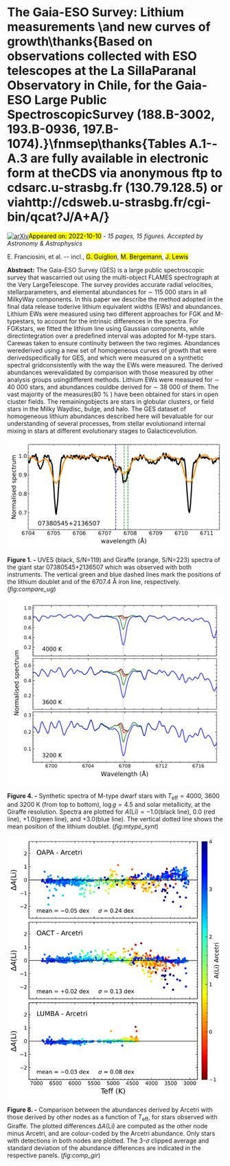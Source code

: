 <div class="macros" style="visibility:hidden;">
$\newcommand{\ensuremath}{}$
$\newcommand{\xspace}{}$
$\newcommand{\object}[1]{\texttt{#1}}$
$\newcommand{\farcs}{{.}''}$
$\newcommand{\farcm}{{.}'}$
$\newcommand{\arcsec}{''}$
$\newcommand{\arcmin}{'}$
$\newcommand{\ion}[2]{#1#2}$
$\newcommand{\textsc}[1]{\textrm{#1}}$
$\newcommand{\hl}[1]{\textrm{#1}}$</div>

<div class="macros" style="visibility:hidden;">
$\newcommand{\ensuremath}{}$
$\newcommand{\xspace}{}$
$\newcommand{\object}[1]{\texttt{#1}}$
$\newcommand{\farcs}{{.}''}$
$\newcommand{\farcm}{{.}'}$
$\newcommand{\arcsec}{''}$
$\newcommand{\arcmin}{'}$
$\newcommand{\ion}[2]{#1#2}$
$\newcommand{\textsc}[1]{\textrm{#1}}$
$\newcommand{\hl}[1]{\textrm{#1}}$</div>



<div id="title">

# The Gaia-ESO Survey: Lithium measurements \and new curves of growth\thanks{Based on observations collected with ESO telescopes at the La SillaParanal Observatory in Chile, for the Gaia-ESO Large Public SpectroscopicSurvey (188.B-3002, 193.B-0936, 197.B-1074).}\fnmsep\thanks{Tables A.1--A.3 are fully available in electronic form at theCDS via anonymous ftp to cdsarc.u-strasbg.fr (130.79.128.5) or viahttp://cdsweb.u-strasbg.fr/cgi-bin/qcat?J/A+A/}

</div>
<div id="comments">

[![arXiv](https://img.shields.io/badge/arXiv-2210.04721-b31b1b.svg)](https://arxiv.org/abs/2210.04721)<mark>Appeared on: 2022-10-10</mark> - _15 pages, 15 figures. Accepted by Astronomy & Astrophysics_

</div>
<div id="authors">

E. Franciosini, et al. -- incl., <mark><mark>G. Guiglion</mark></mark>, <mark><mark>M. Bergemann</mark></mark>, <mark><mark>J. Lewis</mark></mark>

</div>
<div id="abstract">

**Abstract:** The Gaia-ESO Survey (GES) is a large public spectroscopic survey that wascarried out using the multi-object FLAMES spectrograph at the Very LargeTelescope. The survey provides accurate radial velocities, stellarparameters, and elemental abundances for $\sim$ 115 000 stars in all MilkyWay components. In this paper we describe the method adopted in the final data release toderive lithium equivalent widths (EWs) and abundances. Lithium EWs were measured using two different approaches for FGK and M-typestars, to account for the intrinsic differences in the spectra. For FGKstars, we fitted the lithium line using Gaussian components, while directintegration over a predefined interval was adopted for M-type stars. Carewas taken to ensure continuity between the two regimes. Abundances werederived using a new set of homogeneous curves of growth that were derivedspecifically for GES, and which were measured on a synthetic spectral gridconsistently with the way the EWs were measured. The derived abundances werevalidated by comparison with those measured by other analysis groups usingdifferent methods. Lithium EWs were measured for $\sim$ 40 000 stars, and abundances couldbe derived for $\sim$ 38 000 of them. The vast majority of the measures(80 \% ) have been obtained for stars in open cluster fields. The remainingobjects are stars in globular clusters, or field stars in the Milky Waydisc, bulge, and halo. The GES dataset of homogeneous lithium abundances described here will bevaluable for our understanding of several processes, from stellar evolutionand internal mixing in stars at different evolutionary stages to Galacticevolution.

</div>

<div id="div_fig1">

<img src="tmp_2210.04721/./compare_spectra_ug.png" alt="Fig1" width="100%"/>

**Figure 1. -** UVES (black, S/N=119) and Giraffe (orange, S/N=223) spectra of the
giant star 07380545+2136507 which was observed with both instruments. The
vertical green and blue dashed lines mark the positions of the lithium
doublet and of the 6707.4 Å  iron line, respectively. (*fig:compare_ug*)

</div>
<div id="div_fig2">

<img src="tmp_2210.04721/./mtype_synth.png" alt="Fig4" width="100%"/>

**Figure 4. -** Synthetic spectra of M-type dwarf stars with $T_\mathrm{eff}=4000$,
3600 and 3200 K (from top to bottom), $\log g=4.5$ and solar metallicity, at
the Giraffe resolution. Spectra are plotted for $A\mathrm{(Li)}=-1.0$(black
line), 0.0 (red line), $+1.0$(green line), and $+3.0$(blue line). The
vertical dotted line shows the mean position of the lithium doublet. (*fig:mtype_synt*)

</div>
<div id="div_fig3">

<img src="tmp_2210.04721/./compare_nodes_gir.png" alt="Fig8" width="100%"/>

**Figure 8. -** Comparison between the abundances derived by Arcetri with those
derived by other nodes as a function of $T_\mathrm{eff}$, for stars observed
with Giraffe. The plotted differences $\Delta A(\mathrm{Li})$ are computed
as the other node minus Arcetri, and are colour-coded by the Arcetri
abundance. Only stars with detections in both nodes are plotted. The
3-$\sigma$ clipped average and standard deviation of the abundance
differences are indicated in the respective panels. (*fig:comp_gir*)

</div>